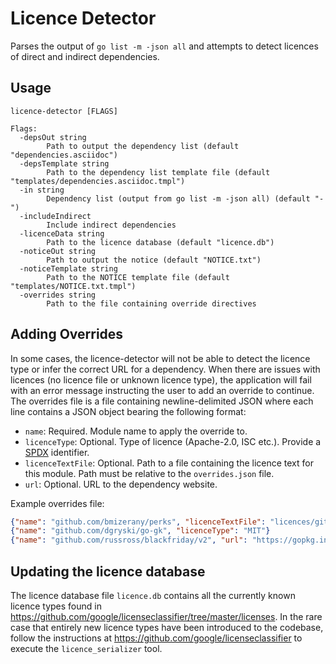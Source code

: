Licence Detector
================

Parses the output of `go list -m -json all` and attempts to detect licences of direct and indirect dependencies.

Usage
-----

```
licence-detector [FLAGS]

Flags:
  -depsOut string
    	Path to output the dependency list (default "dependencies.asciidoc")
  -depsTemplate string
    	Path to the dependency list template file (default "templates/dependencies.asciidoc.tmpl")
  -in string
    	Dependency list (output from go list -m -json all) (default "-")
  -includeIndirect
    	Include indirect dependencies
  -licenceData string
    	Path to the licence database (default "licence.db")
  -noticeOut string
    	Path to output the notice (default "NOTICE.txt")
  -noticeTemplate string
    	Path to the NOTICE template file (default "templates/NOTICE.txt.tmpl")
  -overrides string
    	Path to the file containing override directives
```

Adding Overrides
----------------

In some cases, the licence-detector will not be able to detect the licence type or infer the correct URL for a dependency. When there are issues with licences (no licence file or unknown licence type), the application will fail with an error message instructing the user to add an override to continue. The overrides file is a file containing newline-delimited JSON where each line contains a JSON object bearing the following format:

- `name`: Required. Module name to apply the override to.
- `licenceType`: Optional. Type of licence (Apache-2.0, ISC etc.). Provide a [SPDX](https://spdx.org/licenses/) identifier.
- `licenceTextFile`: Optional. Path to a file containing the licence text for this module. Path must be relative to the `overrides.json` file.
- `url`: Optional. URL to the dependency website.

Example overrides file:

```json
{"name": "github.com/bmizerany/perks", "licenceTextFile": "licences/github.com/bmizerany/perks/LICENCE"}
{"name": "github.com/dgryski/go-gk", "licenceType": "MIT"}
{"name": "github.com/russross/blackfriday/v2", "url": "https://gopkg.in/russross/blackfriday.v2"}
```

Updating the licence database
-----------------------------

The licence database file `licence.db` contains all the currently known licence types found in https://github.com/google/licenseclassifier/tree/master/licenses. In the rare case that entirely new licence types have been introduced to the codebase, follow the instructions at https://github.com/google/licenseclassifier to execute the `licence_serializer` tool.
